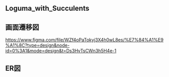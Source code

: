 ## Loguma_with_Succulents


## 画面遷移図
https://www.figma.com/file/WZf4oPaTokyj3X4h0wL8es/%E7%84%A1%E9%A1%8C?type=design&node-id=0%3A1&mode=design&t=Ds3HvTsCWn3h5H4e-1

## ER図